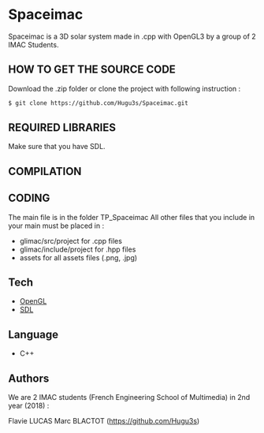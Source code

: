 # Spaceimac

Spaceimac is a 3D solar system made in .cpp with OpenGL3 by a group of 2 IMAC Students.

## HOW TO GET THE SOURCE CODE

Download the .zip folder or clone the project with following instruction :

```sh
$ git clone https://github.com/Hugu3s/Spaceimac.git
```

## REQUIRED LIBRARIES

Make sure that you have SDL.

## COMPILATION


## CODING

The main file is in the folder TP_Spaceimac
All other files that you include in your main must be placed in :
- glimac/src/project for .cpp files
- glimac/include/project for .hpp files
- assets for all assets files (.png, .jpg)


## Tech

* [OpenGL](https://www.opengl.org)
* [SDL](https://www.libsdl.org)

## Language

- C++


## Authors

We are 2 IMAC students (French Engineering School of Multimedia) in 2nd year (2018) :

Flavie LUCAS 
Marc BLACTOT (https://github.com/Hugu3s)
